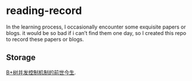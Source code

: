 # reading-record
In the learning process, I occasionally encounter some exquisite papers or blogs. it would be so bad if i can’t find them one day, so I created this repo to record these papers or blogs.

## Storage

 [B+树并发控制机制的前世今生](https://zhuanlan.zhihu.com/p/50112182).
